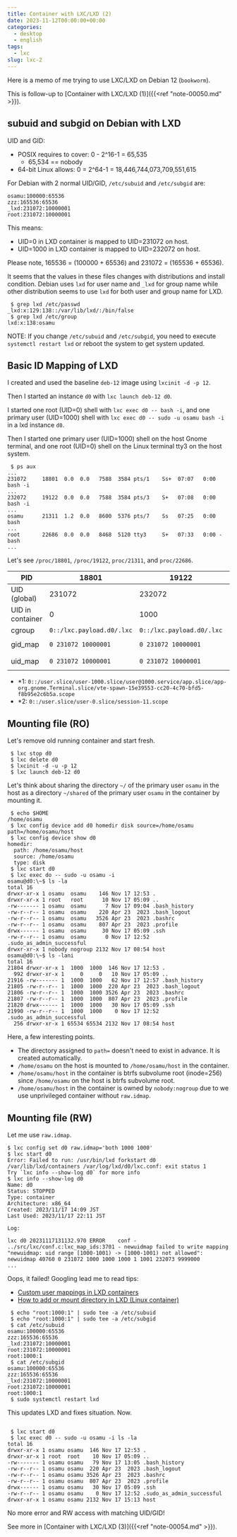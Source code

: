 ```yaml
---
title: Container with LXC/LXD (2)
date: 2023-11-12T00:00:00+00:00
categories:
  - desktop
  - english
tags:
  - lxc
slug: lxc-2
---
```


Here is a memo of me trying to use LXC/LXD on Debian 12 (`bookworm`).

This is follow-up to [Container with LXC/LXD (1)]({{<ref "note-00050.md" >}}).

## subuid and subgid on Debian with LXD

UID and GID:

* POSIX requires to cover: 0 - 2^16-1 = 65,535
  * 65,534 == nobody
* 64-bit Linux allows: 0 = 2^64-1 = 18,446,744,073,709,551,615

For Debian with 2 normal UID/GID, `/etc/subuid` and `/etc/subgid` are:
```
osamu:100000:65536
zzz:165536:65536
_lxd:231072:10000001
root:231072:10000001
```
This means:
* UID=0 in LXD container is mapped to UID=231072 on host.
* UID=1000 in LXD container is mapped to UID=232072 on host.

Please note, 165536 = (100000 + 65536) and 231072 = (165536 + 65536).

It seems that the values in these files changes with distributions and install
condition.  Debian uses `lxd` for user name and `_lxd` for group name while
other distribution seems to use `lxd` for both user and group name for LXD.

```
 $ grep lxd /etc/passwd
_lxd:x:129:138::/var/lib/lxd/:/bin/false
 $ grep lxd /etc/group
lxd:x:138:osamu
```

NOTE: If you change `/etc/subuid` and `/etc/subgid`, you need to execute
`systemctl restart lxd` or reboot the system to get system updated.

## Basic ID Mapping of LXD

I created and used the baseline `deb-12` image using `lxcinit -d -p 12`.

Then I started an instance `d0` with `lxc launch deb-12 d0`.

I started one root (UID=0) shell with `lxc exec d0 -- bash -i`, and one primary
user (UID=1000) shell with `lxc exec d0 -- sudo -u osamu bash -i` in a lxd
instance `d0`.

Then I started one primary user (UID=1000) shell on the host Gnome terminal,
and one root (UID=0) shell on the Linux terminal tty3 on the host system.
```
 $ ps aux
...
231072     18801  0.0  0.0   7588  3584 pts/1    Ss+  07:07   0:00 bash -i
...
232072     19122  0.0  0.0   7588  3584 pts/3    S+   07:08   0:00 bash -i
...
osamu      21311  1.2  0.0   8600  5376 pts/7    Ss   07:25   0:00 bash
...
root       22686  0.0  0.0   8468  5120 tty3     S+   07:33   0:00 -bash
...
````
Let's see `/proc/18801`, `/proc/19122`, `proc/21311`, and `proc/22686`.

| PID               | 18801  | 19122  | 21311 | 22686 |
|-------------------|--------|--------|-------|-------|
| UID (global)      | 231072 | 232072 |  1000 |     0 |
| UID in container  |      0 |   1000 | N/A   | N/A   |
| cgroup            | `0::/lxc.payload.d0/.lxc` | `0::/lxc.payload.d0/.lxc` | *1 | *2 |
| gid_map           | `0 231072 10000001` | `0 231072 10000001` | `0 0 4294967295` | `0 0 4294967295` |
| uid_map           | `0 231072 10000001` | `0 231072 10000001` | `0 0 4294967295` | `0 0 4294967295` |

- *1: `0::/user.slice/user-1000.slice/user@1000.service/app.slice/app-org.gnome.Terminal.slice/vte-spawn-15e39553-cc20-4c70-bfd5-f8b95e2c6b5a.scope`
- *2: `0::/user.slice/user-0.slice/session-11.scope`

## Mounting file (RO)

Let's remove old running container and start fresh.

```
 $ lxc stop d0
 $ lxc delete d0
 $ lxcinit -d -u -p 12
 $ lxc launch deb-12 d0
```

Let's think about sharing the directory `~/` of the primary user `osamu` in the
host as a directory `~/shared` of the primary user `osamu` in the container by
mounting it.

```
 $ echo $HOME
/home/osamu
 $ lxc config device add d0 homedir disk source=/home/osamu path=/home/osamu/host
 $ lxc config device show d0
homedir:
  path: /home/osamu/host
  source: /home/osamu
  type: disk
 $ lxc start d0
 $ lxc exec do -- sudo -u osamu -i
osamu@d0:\~$ ls -la
total 16
drwxr-xr-x 1 osamu  osamu    146 Nov 17 12:53 .
drwxr-xr-x 1 root   root      10 Nov 17 05:09 ..
-rw------- 1 osamu  osamu      7 Nov 17 09:04 .bash_history
-rw-r--r-- 1 osamu  osamu    220 Apr 23  2023 .bash_logout
-rw-r--r-- 1 osamu  osamu   3526 Apr 23  2023 .bashrc
-rw-r--r-- 1 osamu  osamu    807 Apr 23  2023 .profile
drwx------ 1 osamu  osamu     30 Nov 17 05:09 .ssh
-rw-r--r-- 1 osamu  osamu      0 Nov 17 12:52 .sudo_as_admin_successful
drwxr-xr-x 1 nobody nogroup 2132 Nov 17 08:54 host
osamu@d0:\~$ ls -lani
total 16
21804 drwxr-xr-x 1  1000  1000  146 Nov 17 12:53 .
  992 drwxr-xr-x 1     0     0   10 Nov 17 05:09 ..
21916 -rw------- 1  1000  1000   62 Nov 17 12:57 .bash_history
21805 -rw-r--r-- 1  1000  1000  220 Apr 23  2023 .bash_logout
21806 -rw-r--r-- 1  1000  1000 3526 Apr 23  2023 .bashrc
21807 -rw-r--r-- 1  1000  1000  807 Apr 23  2023 .profile
21820 drwx------ 1  1000  1000   30 Nov 17 05:09 .ssh
21990 -rw-r--r-- 1  1000  1000    0 Nov 17 12:52 .sudo_as_admin_successful
  256 drwxr-xr-x 1 65534 65534 2132 Nov 17 08:54 host
```

Here, a few interesting points.
- The directory assigned to `path=` doesn't need to exist in advance.  It is created automatically.
- `/home/osamu` on the host is mounted to `/home/osamu/host` in the container.
- `/home/osamu/host` in the container is btrfs subvolume root (inode=256) since
  `/home/osamu` on the host is btrfs subvolume root.
- `/home/osamu/host` in the container is owned by `nobody:nogroup` due to we use unprivileged container without `raw.idmap`.


## Mounting file (RW)

Let me use `raw.idmap`.

```
$ lxc config set d0 raw.idmap='both 1000 1000'
$ lxc start d0
Error: Failed to run: /usr/bin/lxd forkstart d0 /var/lib/lxd/containers /var/log/lxd/d0/lxc.conf: exit status 1
Try `lxc info --show-log d0` for more info
$ lxc info --show-log d0
Name: d0
Status: STOPPED
Type: container
Architecture: x86_64
Created: 2023/11/17 14:09 JST
Last Used: 2023/11/17 22:11 JST

Log:

lxc d0 20231117131132.970 ERROR    conf - ../src/lxc/conf.c:lxc_map_ids:3701 - newuidmap failed to write mapping "newuidmap: uid range [1000-1001) -> [1000-1001) not allowed": newuidmap 40760 0 231072 1000 1000 1000 1 1001 232073 9999000
...
```
Oops, it failed!  Googling lead me to read tips:
* [Custom user mappings in LXD containers](https://stgraber.org/2017/06/15/custom-user-mappings-in-lxd-containers/)
* [How to add or mount directory in LXD (Linux container)](https://www.cyberciti.biz/faq/how-to-add-or-mount-directory-in-lxd-linux-container/)

<!--
 https://discuss.linuxcontainers.org/t/debian-12-kernel-6-1-0-11-behavior-of-security-idmap-isolated/17921/14
 https://discuss.linuxcontainers.org/t/few-questions-regarding-security-idmap-isolated-and-security-nesting/18128/14
 https://discuss.linuxcontainers.org/t/problem-mounting-directory-between-host-and-unprivileged-container-idmapping/1294  ****
 https://documentation.ubuntu.com/lxd/en/latest/userns-idmap/
 https://documentation.ubuntu.com/lxd/en/stable-5.0/reference/instance_options/
 https://stgraber.org/2017/06/15/custom-user-mappings-in-lxd-containers/
 https://ubuntu.com/blog/custom-user-mappings-in-lxd-containers
 https://wiki.debian.org/LXD
 https://www.cyberciti.biz/faq/how-to-add-or-mount-directory-in-lxd-linux-container/

-->

```
 $ echo "root:1000:1" | sudo tee -a /etc/subuid
 $ echo "root:1000:1" | sudo tee -a /etc/subgid
 $ cat /etc/subuid
osamu:100000:65536
zzz:165536:65536
_lxd:231072:10000001
root:231072:10000001
root:1000:1
 $ cat /etc/subgid
osamu:100000:65536
zzz:165536:65536
_lxd:231072:10000001
root:231072:10000001
root:1000:1
 $ sudo systemctl restart lxd
```

This updates LXD and fixes situation.  Now.
```

 $ lxc start d0
 $ lxc exec d0 -- sudo -u osamu -i ls -la
total 16
drwxr-xr-x 1 osamu osamu  146 Nov 17 12:53 .
drwxr-xr-x 1 root  root    10 Nov 17 05:09 ..
-rw------- 1 osamu osamu   79 Nov 17 13:05 .bash_history
-rw-r--r-- 1 osamu osamu  220 Apr 23  2023 .bash_logout
-rw-r--r-- 1 osamu osamu 3526 Apr 23  2023 .bashrc
-rw-r--r-- 1 osamu osamu  807 Apr 23  2023 .profile
drwx------ 1 osamu osamu   30 Nov 17 05:09 .ssh
-rw-r--r-- 1 osamu osamu    0 Nov 17 12:52 .sudo_as_admin_successful
drwxr-xr-x 1 osamu osamu 2132 Nov 17 15:13 host

```

No more error and RW access with matching UID/GID!

See more in [Container with LXC/LXD (3)]({{<ref "note-00054.md" >}}).

<!-- vim: set sw=4 sts=4 ai si et tw=79 ft=markdown: -->
